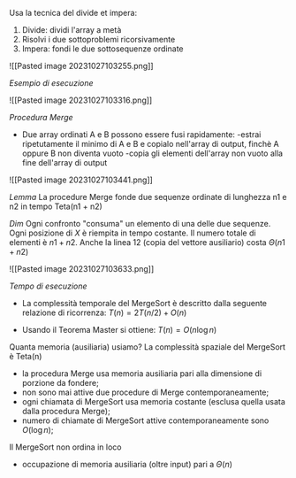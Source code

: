 Usa la tecnica del divide et impera:
1) Divide: dividi l'array a metà
2) Risolvi i due sottoproblemi ricorsivamente
3) Impera: fondi le due sottosequenze ordinate

![[Pasted image 20231027103255.png]]

*Esempio di esecuzione*

![[Pasted image 20231027103316.png]]


*Procedura Merge*
- Due array ordinati A e B possono essere fusi rapidamente:
-estrai ripetutamente il minimo di A e B e copialo nell'array di output, finchè A oppure B non diventa vuoto
-copia gli elementi dell'array non vuoto alla fine dell'array di output

![[Pasted image 20231027103441.png]]

*Lemma*
La procedure Merge fonde due sequenze ordinate di lunghezza n1 e n2 in tempo Teta(n1 + n2)

*Dim* 
Ogni confronto "consuma" un elemento di una delle due sequenze. Ogni posizione di $X$ è riempita in tempo costante. Il numero totale di elementi è $n1 + n2$. Anche la linea 12 (copia del vettore ausiliario) costa $\Theta(n1+n2)$

![[Pasted image 20231027103633.png]]

*Tempo di esecuzione*
- La complessità temporale del MergeSort è descritto dalla seguente relazione di ricorrenza:
$T(n) = 2T(n/2) + O(n)$

- Usando il Teorema Master si ottiene:
$T(n) = O(n \log n)$

Quanta memoria (ausiliaria) usiamo?
La complessità spaziale del MergeSort è Teta(n)
- la procedura Merge usa memoria ausiliaria pari alla dimensione di porzione da fondere;
- non sono mai attive due procedure di Merge contemporaneamente;
- ogni chiamata di MergeSort usa memoria costante (esclusa quella usata dalla procedura Merge);
- numero di chiamate di MergeSort attive contemporaneamente sono $O(\log n)$;

Il MergeSort non ordina in loco
- occupazione di memoria ausiliaria (oltre input) pari a $\Theta(n)$


